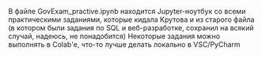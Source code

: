 В файле GovExam_practive.ipynb находится Jupyter-ноутбук со всеми практическими заданиями, которые кидала Крутова и из старого файла (в котором были задания по SQL и веб-разработке, сохранил на всякий случай, надеюсь, не понадобится)
Некоторые задания можно выполнять в Colab'e, что-то лучше делать локально в VSC/PyCharm


